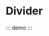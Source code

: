 <script setup>
import { Divider } from '@swimm/ui';


</script>

# Divider

::: demo
<Divider />
:::
